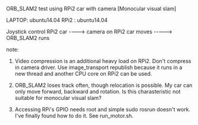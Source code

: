 
ORB_SLAM2 test using RPi2 car with camera
[Monocular visual slam]

LAPTOP: ubuntu14.04
RPi2 : ubuntu14.04

Joystick control RPi2 car ----> camera on RPi2 car moves -----> ORB_SLAM2 runs 

note:

1. Video compression is an additional heavy load on RPi2. Don't compress in camera driver. Use image_transport republish because it runs in a new thread and another CPU core on RPi2 can be used.  

2. ORB_SLAM2 loses track often, though relocation is possible. My car can only move forward, backward and rotation. Is this charasteristic not suitable for monocular visual slam?  
 
3. Accessing RPi's GPIO needs root and simple sudo rosrun doesn't work.  I've finally found how to do it. See run_motor.sh.  

